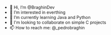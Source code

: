- 👋 Hi, I’m @BraghinDev
- 👀 I’m interested in everthing
- 🌱 I’m currently learning Java and Python
- 💞️ I'm looking to collaborate on simple C projects
- 📫 How to reach me: @_pedrobraghin

<!---
BraghinDev/BraghinDev is a ✨ special ✨ repository because its `README.md` (this file) appears on your GitHub profile.
You can click the Preview link to take a look at your changes.
--->
